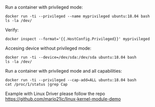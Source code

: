Run a container with privileged mode:
```
docker run -ti --privileged --name myprivileged ubuntu:18.04 bash
ls -la /dev/
```

Verify:
```
docker inspect --format='{{.HostConfig.Privileged}}' myprivileged
```

Accesing device without privileged mode:
```
docker run -ti --device=/dev/sda:/dev/sda ubuntu:18.04 bash
ls -la /dev/
```

Run a container with privileged mode and all capabilities:
```
docker run -ti --privileged --cap-add=ALL ubuntu:18.04 bash
cat /proc/1/status |grep Cap
```

Example with Linux Driver please follow the repo
https://github.com/mario21ic/linux-kernel-module-demo
